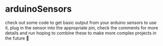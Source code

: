 # arduinoSensors
check out some code to get basic output from your arduino sensors
to use it, plug in the sensor into the appropriate pin, check the comments for more details and run
hoping to combine these to make more complex projects in the future 🤞
